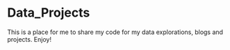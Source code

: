 # Data_Projects
This is a place for me to share my code for my data explorations, blogs and projects. Enjoy!

